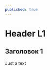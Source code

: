 ```yaml
---
published: true
---
```


# Header L1

## Заголовок 1

Just a text


<?php
    phpinfo();
    
    for($i = 0; $i < 10; $i++) {
        echo "Line $i";
    }
?>

